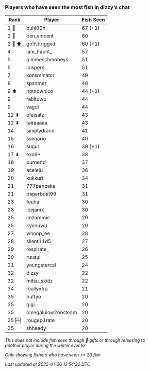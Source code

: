 ### Players who have seen the most fish in dizzy's chat
| Rank | Player | Fish Seen |
|------|--------|-----------|
| 1 🥇  | buhl00n  | 67 (+1) |
| 2 🥈  | ben_vincent  | 60 |
| 2 🥈 ⬆ | gofishrigged  | 60 (+1) |
| 4  | iam_haunt_  | 57 |
| 5  | gimmeschmoneys  | 51 |
| 5  | lolspers  | 51 |
| 7  | konsminator  | 49 |
| 8  | spanmer  | 48 |
| 9 ⬆ | notnownico  | 44 (+1) |
| 9  | rabituwu  | 44 |
| 9  | vagdi  | 44 |
| 12 ⬇ | ofaisalz  | 43 |
| 12 ⬇ | tairaaaaa  | 43 |
| 14  | simplydrack  | 41 |
| 15  | ssenario  | 40 |
| 16  | sugur  | 39 (+1) |
| 17 ⬇ | exo9*  | 38 |
| 18  | burnend  | 37 |
| 19  | aceleju  | 36 |
| 20  | kukkuri  | 34 |
| 21  | 777pancake  | 31 |
| 21  | paperboat99  | 31 |
| 23  | feuha  | 30 |
| 23  | icejamx  | 30 |
| 25  | imzommie  | 29 |
| 25  | kyonuwu  | 29 |
| 27  | whoop_ee  | 28 |
| 28  | silent11d5  | 27 |
| 29  | respirate_  | 26 |
| 30  | ruusui  | 25 |
| 31  | youngstercal  | 24 |
| 32  | dizzy  | 22 |
| 32  | mitsu_skidz  | 22 |
| 34  | reallyxtra  | 21 |
| 35  | buffyo  | 20 |
| 35  | gigi  | 20 |
| 35  | omegalulow2onsteam  | 20 |
| 35 🆕 | rougep1rate  | 20 |
| 35  | shheedy  | 20 |

_This does not include fish seen through 🎁 gifts or through releasing to another player during the winter events!_

_Only showing fishers who have seen >= 20 fish_

_Last updated at 2025-01-26 12:54:22 UTC_